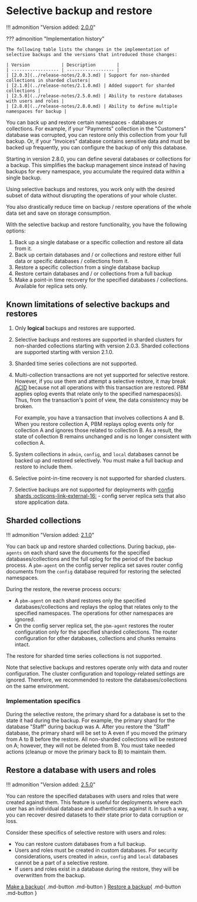 # Selective backup and restore

!!! admonition "Version added: [2.0.0](../release-notes/2.0.0.md)"

??? admonition "Implementation history"

    The following table lists the changes in the implementation of selective backups and the versions that introduced those changes:

    | Version            | Description        |
    | ------------------ | ------------------ |
    | [2.0.3](../release-notes/2.0.3.md) | Support for non-sharded collections in sharded clusters|
    | [2.1.0](../release-notes/2.1.0.md) | Added support for sharded collections |
    | [2.5.0](../release-notes/2.5.0.md) | Ability to restore databases with users and roles |
    | [2.8.0](../release-notes/2.8.0.md) | Ability to define multiple namespaces for backup |

You can back up and restore certain namespaces - databases or collections. For example, if your "Payments" collection in the "Customers" database was corrupted, you can restore only this collection from your full backup. Or, if your "Invoices" database contains sensitive data and must be backed up frequently, you can configure the backup of only this database. 

Starting in version 2.8.0, you can define several databases or collections for a backup. This simplifies the backup management since instead of having backups for every namespace, you accumulate the required data within a single backup. 

Using selective backups and restores, you work only with the desired subset of data without disrupting the operations of your whole cluster. 

You also drastically reduce time on backup / restore operations of the whole data set and save on storage consumption. 

With the selective backup and restore functionality, you have the following options:

1.	Back up a single database or a specific collection and restore all data from it. 
2.  Back up certain databases and / or collections and restore either full data or specific databases / collections from it.
2.	Restore a specific collection from a single database backup
3.	Restore certain databases and / or collections from a full backup
4.	Make a point-in time recovery for the specified databases / collections. Available for replica sets only.

## Known limitations of selective backups and restores

1. Only **logical** backups and restores are supported.
2. Selective backups and restores are supported in sharded clusters for non-sharded collections starting with version 2.0.3. Sharded collections are supported starting with version 2.1.0. 
3. Sharded time series collections are not supported.
4. Multi-collection transactions are not yet supported for selective restore. However, if you use them and attempt a selective restore, it may break [ACID](../reference/glossary.md#acid) because not all operations with this transaction are restored. PBM applies oplog events that relate only to the specified namespaces(s). Thus, from the transaction's point of view, the data consistency may be broken.

    For example, you have a transaction that involves collections A and B. When you restore collection A, PBM replays oplog events only for collection A and ignores those related to collection B. As a result, the state of collection B remains unchanged and is no longer consistent with collection A. 
    
5. System collections in ``admin``, ``config``, and ``local`` databases cannot be backed up and restored selectively. You must make a full backup and restore to include them.
6. Selective point-in-time recovery is not supported for sharded clusters.
7. Selective backups are not supported for deployments with [config shards :octicons-link-external-16:](https://www.mongodb.com/docs/v8.0/core/sharded-cluster-config-servers/#std-label-sharded-cluster-config-server-config-shards) - config server replica sets that also store application data.


## Sharded collections

!!! admonition "Version added: [2.1.0](../release-notes/2.1.0.md)"

You can back up and restore sharded collections. During backup, `pbm-agents` on each shard save the documents for the specified databases/collections and the full oplog for the period of the backup process. A `pbm-agent` on the config server replica set saves router config documents from the `config` database required for restoring the selected namespaces.

During the restore, the reverse process occurs:

* A `pbm-agent` on each shard restores only the specified databases/collections and replays the oplog that relates only to the specified namespaces. The operations for other namespaces are ignored.
* On the config server replica set, the `pbm-agent` restores the router configuration only for the specified sharded collections. The router configuration for other databases, collections and chunks remains intact.

The restore for sharded time series collections is not supported.

Note that selective backups and restores operate only with data and router configuration. The cluster configuration and topology-related settings are ignored. Therefore, we recommended to restore the databases/collections on the same environment.

### Implementation specifics

During the selective restore, the primary shard for a database is set to the state it had during the backup. For example, the primary shard for the database "Staff" during backup was A. After you restore the  "Staff" database, the primary shard will be set to A even if you moved the primary from A to B before the restore. All non-sharded collections will be restored on A; however, they will not be deleted from B. You must take needed actions (cleanup or move the primary back to B) to maintain them. 

## Restore a database with users and roles

!!! admonition "Version added: [2.5.0](../release-notes/2.5.0.md)"

You can restore the specified databases with users and roles that were created against them. This feature is useful for deployments where each user has an individual database and authenticates against it. In such a way, you can recover desired datasets to their state prior to data corruption or loss.

Consider these specifics of selective restore with users and roles:

* You can restore custom databases from a full backup. 
* Users and roles must be created in custom databases. For security considerations, users created in `admin`, `config` and `local` databases cannot be a part of a selective restore.
* If users and roles exist in a database during the restore, they will be overwritten from the backup.


[Make a backup](../usage/start-backup.md){ .md-button .md-button }
[Restore a backup](../usage/restore.md){ .md-button .md-button }
